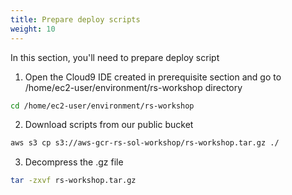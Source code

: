 ```yaml
---
title: Prepare deploy scripts
weight: 10
---
```


In this section, you'll need to prepare deploy script

1. Open the Cloud9 IDE created in prerequisite section and go to /home/ec2-user/environment/rs-workshop directory

```sh
cd /home/ec2-user/environment/rs-workshop
```

2. Download scripts from our public bucket

```sh
aws s3 cp s3://aws-gcr-rs-sol-workshop/rs-workshop.tar.gz ./
```

3. Decompress the .gz file
```sh
tar -zxvf rs-workshop.tar.gz
```

